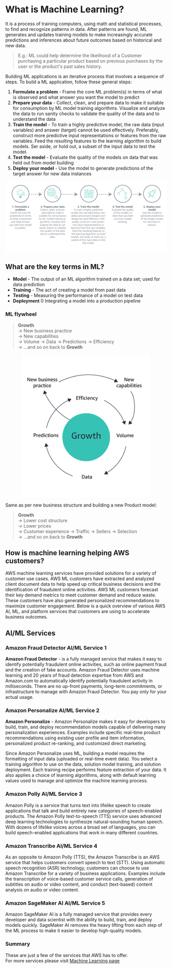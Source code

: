 # What is Machine Learning?
It is a process of training computers, using math and statistical processes, to find and recognize patterns in data. After patterns are found, ML generates and updates training models to make increasingly accurate predictions and inferences about future outcomes based on historical and new data.

> E.g.: ML could help determine the likelihood of a Customer purchasing a particular product based on previous purchases by the user or the product's past sales history.

Building ML applications is an iterative process that involves a sequence of steps. To build a ML application, follow these general steps:
1. **Formulate a problem** - Frame the core ML problem(s) in terms of what is observed and what answer you want the model to predict
2. **Prepare your data** - Collect, clean, and prepare data to make it suitable for consumption by ML model training algorithms. Visualize and analyze the data to run sanity checks to validate the quality of the data and to understand the data
3. **Train the model** - To train a highly predictive model, the raw data (input variables) and answer (target) cannot be used effectively. Preferably, construct more predictive input representations or features from the raw variables. Feed the resulting features to the learning algorithm to build models. Ser aside, or hold out, a subset of the input data to test the model.
4. **Test the model** - Evaluate the quality of the models on data that was held out from model building
5. **Deploy your model** - Use the model to generate predictions of the target answer for new data instances

<img src="./assets/img/illustration_MLiterativeProcess_4.png" style="display: block; margin: 0 auto; width: 800px;" alt="illustration1">

## What are the key terms in ML?
- **Model** - The output of an ML algorithm trained on a data set; used for data prediction
- **Training** - The act of creating a model from past data
- **Testing** - Measuring the performance of a model on test data
- **Deployment** 0 Integrating a model into a production pipeline

### ML flywheel
> **Growth**  
  → New business practice  
    → New capabilities  
      → Volume → Data → Predictions → Efficiency  
  → ...and so on back to **Growth**   

<img src="./assets/img/graphic_machineFlyWheel.png" style="display: block; margin: 0 auto; width: 400px;" alt="illustration1">

Same as per new business structure and building a new Product model:  
> **Growth**  
  → Lower cost structure  
    → Lower prices  
      → Customer experience → Traffic → Sellers → Selection  
  → ...and so on back to **Growth**

## How is machine learning helping AWS customers?
AWS machine learning services have provided solutions for a variety of customer use cases. AWS ML customers have extracted and analyzed client document data to help speed up critical business decisions and the identification of fraudulent online activities. AWS ML customers forecast their key demand metrics to meet customer demand and reduce waste. These customers have also generated personalized recommendations to maximize customer engagement. Below is a quick overview of various AWS AI, ML, and platform services that customers are using to accelerate business outcomes.

## AI/ML Services
### Amazon Fraud Detector AI/ML Service 1
**Amazon Fraud Detector** - is a fully managed service that makes it easy to identify potentially fraudulent online activities, such as online payment fraud and the creation of fake accounts. Amazon Fraud Detector uses machine learning and 20 years of fraud detection expertise from AWS and Amazon.com to automatically identify potentially fraudulent activity in milliseconds. There are no up-front payments, long-term commitments, or infrastructure to manage with Amazon Fraud Detector. You pay only for your actual usage.

### Amazon Personalize AI/ML Service 2
**Amazon Personalize** - Amazon Personalize makes it easy for developers to build, train, and deploy recommendation models capable of delivering many personalization experiences. Examples include specific real-time product recommendations using existing user profile and item information, personalized product re-ranking, and customized direct marketing.

Since Amazon Personalize uses ML, building a model requires the formatting of input data (uploaded or real-time event data). You select a training algorithm to use on the data, solution model training, and solution deployment. Each training recipe performs feature extraction of your data. It also applies a choice of learning algorithms, along with default learning values used to manage and optimize the machine learning process.

### Amazon Polly AI/ML Service 3
Amazon Polly is a service that turns text into lifelike speech to create applications that talk and build entirely new categories of speech-enabled products. The Amazon Polly text-to-speech (TTS) service uses advanced deep learning technologies to synthesize natural-sounding human speech. With dozens of lifelike voices across a broad set of languages, you can build speech-enabled applications that work in many different countries.

### Amazon Transcribe AI/ML Service 4
As an opposite to Amazon Polly (TTS), the Amazon Transcribe is an AWS service that helps customers convert speech to text (STT). Using automatic speech recognition (ASR) technology, customers can choose to use Amazon Transcribe for a variety of business applications. Examples include the transcription of voice-based customer service calls, generation of subtitles on audio or video content, and conduct (text-based) content analysis on audio or video content.

### Amazon SageMaker AI AI/ML Service 5
Amazon SageMaker AI is a fully managed service that provides every developer and data scientist with the ability to build, train, and deploy models quickly. SageMaker AI removes the heavy lifting from each step of the ML process to make it easier to develop high-quality models.

### Summary
These are just a few of the services that AWS has to offer.  
For more services please visit [Machine Learning page](https://aws.amazon.com/ru/ai/machine-learning/)
